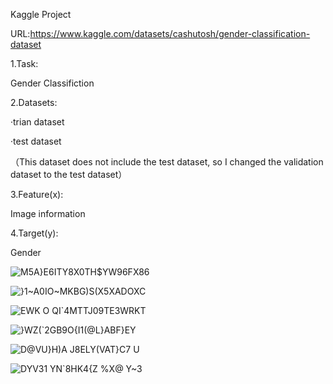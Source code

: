 Kaggle Project

URL:https://www.kaggle.com/datasets/cashutosh/gender-classification-dataset


1.Task:

Gender Classifiction


2.Datasets:

·trian dataset

·test  dataset

（This dataset does not include the test dataset, so I changed the validation dataset to the test dataset）


3.Feature(x):

Image information


4.Target(y):

Gender



![M5A}E6ITY8X0TH$YW96FX86](https://user-images.githubusercontent.com/131606142/234036687-cb927515-4a62-473c-aa1d-1bba26330cb6.png)

![}1~A0IO~MKBG)S(X5XADOXC](https://user-images.githubusercontent.com/131606142/234036744-ea079b19-9529-4481-9352-a72c440018dc.png)

![EWK O QI`4MTTJ09TE3WRKT](https://user-images.githubusercontent.com/131606142/234037146-32169fca-f669-46e8-b669-f6721c06c403.png)

![}WZ(`2GB9O{I1(@L}ABF}EY](https://user-images.githubusercontent.com/131606142/234037174-0caa2160-a5d7-4c6d-89e0-c366781688a9.png)

![D@VU}H)A J8ELY(VAT}C7 U](https://user-images.githubusercontent.com/131606142/234036871-41b1d026-f975-4054-affe-e1f0788bfc5b.png)

![DYV31 YN`8HK4{Z %X@ Y~3](https://user-images.githubusercontent.com/131606142/234036896-97b8f5b0-f928-4903-b1d8-e324695d4369.png)



